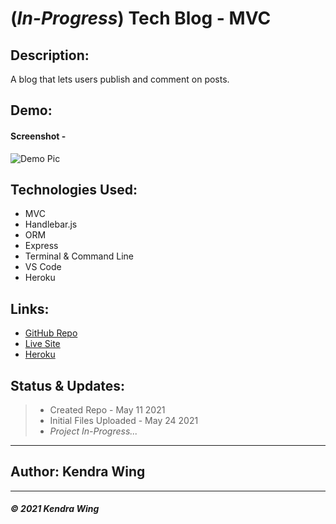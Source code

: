 # (*In-Progress*) Tech Blog - MVC


## Description:
A blog that lets users publish and comment on posts. 

## Demo:

#### Screenshot -
![Demo Pic](https://via.placeholder.com/250/FFFFFF/000000?text=Placeholder+Image)

## Technologies Used:

* MVC
* Handlebar.js 
* ORM
* Express
* Terminal & Command Line
* VS Code
* Heroku 


## Links:

* [GitHub Repo](https://github.com/kwing25/14-MVC-Tech-Blog)
* [Live Site](https://kwing25.github.io/14-MVC-Tech-Blog/)
* [Heroku](#)


## Status & Updates:

> * Created Repo - May 11 2021
> * Initial Files Uploaded - May 24 2021
> * *Project In-Progress...*

---
## Author: Kendra Wing 
---
##### &copy; 2021 Kendra Wing